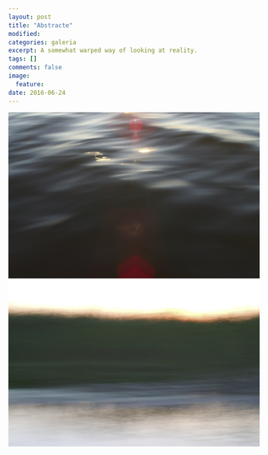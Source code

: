 ```yaml
---
layout: post
title: "Abstracte"
modified:
categories: galeria
excerpt: A somewhat warped way of looking at reality.
tags: []
comments: false
image:
  feature:
date: 2016-06-24
---
```

<div class="galleria">
	<img src="/images/abstracte/Geometric-sunset-I.jpg" data-title="Geometric-sunset-I">
	<img src="/images/abstracte/Geometric-sunset-II.jpg" data-title="Geometric-sunset-II">
</div>
